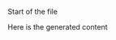 Start of the file
<!-- AIGenPromptStart(tablefromdata)
Make a markdown table from the data, with columns "Name" and "Profession".
AIGenCommand(tablefromdata)
data.txt
AIGenPromptEnd(tablefromdata) -->
Here is the generated content

